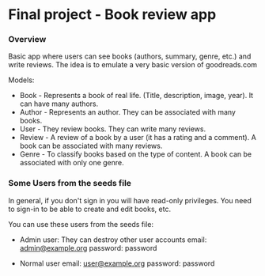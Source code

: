 # Final project - Book review app

### Overview

Basic app where users can see books (authors, summary, genre, etc.) and write reviews.
The idea is to emulate a very basic version of goodreads.com

Models:
* Book - Represents a book of real life. (Title, description, image, year). It can have many authors.
* Author - Represents an author. They can be associated with many books.
* User - They review books. They can write many reviews.
* Review - A review of a book by a user (it has a rating and a comment). A book can be associated with many reviews.
* Genre - To classify books based on the type of content. A book can be associated with only one genre.


### Some Users from the seeds file
In general, if you don't sign in you will have read-only privileges.
You need to sign-in to be able to create and edit books, etc.

You can use these users from the seeds file:
* Admin user: They can destroy other user accounts
email: admin@example.org
password: password

* Normal user
email: user@example.org
password: password
